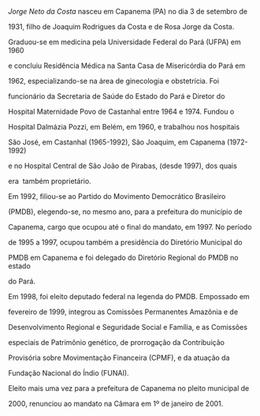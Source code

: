 

*Jorge Neto da Costa* nasceu em Capanema (PA) no dia 3 de setembro de

1931, filho de Joaquim Rodrigues da Costa e de Rosa Jorge da Costa.



Graduou-se em medicina pela Universidade Federal do Pará (UFPA) em 1960

e concluiu Residência Médica na Santa Casa de Misericórdia do Pará em

1962, especializando-se na área de ginecologia e obstetrícia. Foi

funcionário da Secretaria de Saúde do Estado do Pará e Diretor do

Hospital Maternidade Povo de Castanhal entre 1964 e 1974. Fundou o

Hospital Dalmázia Pozzi, em Belém, em 1960, e trabalhou nos hospitais

São José, em Castanhal (1965-1992), São Joaquim, em Capanema (1972-1992)

e no Hospital Central de São João de Pirabas, (desde 1997), dos quais

era  também proprietário.



Em 1992, filiou-se ao Partido do Movimento Democrático Brasileiro

(PMDB), elegendo-se, no mesmo ano, para a prefeitura do município de

Capanema, cargo que ocupou até o final do mandato, em 1997. No período

de 1995 a 1997, ocupou também a presidência do Diretório Municipal do

PMDB em Capanema e foi delegado do Diretório Regional do PMDB no estado

do Pará.



Em 1998, foi eleito deputado federal na legenda do PMDB. Empossado em

fevereiro de 1999, integrou as Comissões Permanentes Amazônia e de

Desenvolvimento Regional e Seguridade Social e Família, e as Comissões

especiais de Patrimônio genético, de prorrogação da Contribuição

Provisória sobre Movimentação Financeira (CPMF), e da atuação da

Fundação Nacional do Índio (FUNAI).



Eleito mais uma vez para a prefeitura de Capanema no pleito municipal de

2000, renunciou ao mandato na Câmara em 1º de janeiro de 2001.



